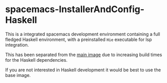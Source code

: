 # spacemacs-InstallerAndConfig-Haskell

This is a integrated spacemacs development environment containing a full fledged
Haskell environment, with a preinstalled `Hie` executable for lsp integration.

This has been separated from the [main image](https://github.com/smile13241324/spacemacs-InstallerAndConfig) due
to increasing build times for the Haskell dependencies.

If you are not interested in Haskell development it would be best to use the base image.
